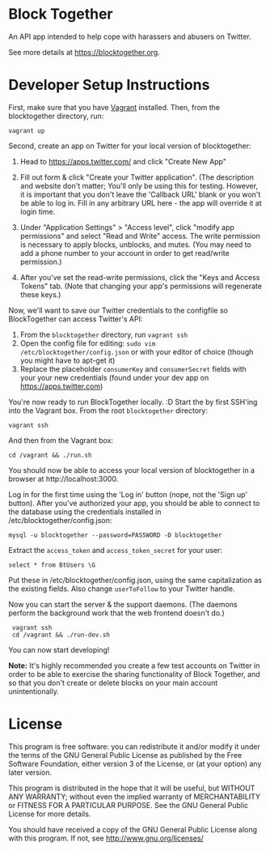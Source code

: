 # Block Together

An API app intended to help cope with harassers and abusers on Twitter.

See more details at https://blocktogether.org.

# Developer Setup Instructions

First, make sure that you have [Vagrant](https://www.vagrantup.com/) installed.
Then, from the blocktogether directory, run:

    vagrant up

Second, create an app on Twitter for your local version of blocktogether:

  1. Head to https://apps.twitter.com/ and click "Create New App"
  2. Fill out form & click "Create your Twitter application". (The description and
     website don't matter; You'll only be using this for testing. However, it is
     important that you don't leave the 'Callback URL' blank or you won't be able to
     log in. Fill in any arbitrary URL here - the app will override it at login time.

  3. Under "Application Settings" > "Access level", click "modify app permissions"
     and select "Read and Write" access. The write permission is necessary to apply
     blocks, unblocks, and mutes. (You may need to add a phone number to your
     account in order to get read/write permission.)

  4. After you've set the read-write permissions, click the "Keys and Access Tokens"
     tab. (Note that changing your app's permissions will regenerate these keys.)


Now, we'll want to save our Twitter credentials to the configfile so BlockTogether
can access Twitter's API:

  1. From the `blocktogether` directory, run `vagrant ssh`
  2. Open the config file for editing: `sudo vim /etc/blocktogether/config.json`
     or with your editor of choice (though you might have to apt-get it)
  3. Replace the placeholder `consumerKey` and `consumerSecret` fields with your
     your new credentials (found under your dev app on https://apps.twitter.com)

You're now ready to run BlockTogether locally. :D Start the by first SSH'ing
into the Vagrant box. From the root `blocktogether` directory:

    vagrant ssh

And then from the Vagrant box:

    cd /vagrant && ./run.sh

You should now be able to access your local version of blocktogether in a browser
at http://localhost:3000.

Log in for the first time using the 'Log in' button (nope, not the 'Sign up' button).
After you've authorized your app, you should be able to connect to the database
using the credentials installed in /etc/blocktogether/config.json:

    mysql -u blocktogether --password=PASSWORD -D blocktogether

Extract the `access_token` and `access_token_secret` for your user:

    select * from BtUsers \G

Put these in /etc/blocktogether/config.json, using the same capitalization as
the existing fields. Also change `userToFollow` to your Twitter handle.

Now you can start the server & the support daemons. (The daemons perform the
background work that the web frontend doesn't do.)

     vagrant ssh
     cd /vagrant && ./run-dev.sh

You can now start developing!

**Note:** It's highly recommended you create a few test accounts
on Twitter in order to be able to exercise the sharing functionality of Block
Together, and so that you don't create or delete blocks on your main account
unintentionally.


# License

This program is free software: you can redistribute it and/or modify
it under the terms of the GNU General Public License as published by
the Free Software Foundation, either version 3 of the License, or
(at your option) any later version.

This program is distributed in the hope that it will be useful,
but WITHOUT ANY WARRANTY; without even the implied warranty of
MERCHANTABILITY or FITNESS FOR A PARTICULAR PURPOSE.  See the
GNU General Public License for more details.

You should have received a copy of the GNU General Public License
along with this program.  If not, see <http://www.gnu.org/licenses/>

